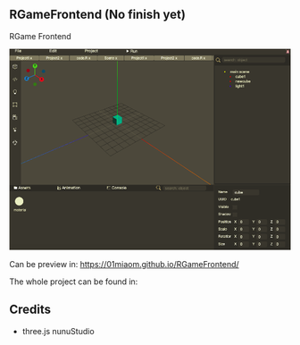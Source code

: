 ## RGameFrontend (No finish yet)
RGame Frontend

![](docs/UI.png)

Can be preview in: https://01miaom.github.io/RGameFrontend/

The whole project can be found in:

## Credits

- three.js  nunuStudio
